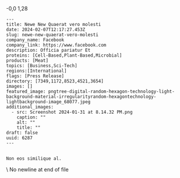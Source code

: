  -0,0 1,28 

    ---
    title: Newe New Quaerat vero molesti
    date: 2024-02-07T12:17:27.453Z
    slug: newe-new-quaerat-vero-molesti
    company_name: Facebook
    company_link: https://www.facebook.com
    description: Officia pariatur Et
    proteins: [Cell-Based,Plant-Based,Microbial]
    products: [Meat]
    topics: [Business,Sci-Tech]
    regions:[International]
    flags: [Press Release]
    directory: [7349,1172,8523,4521,3654]
    images: []
    featured_image: pngtree-digital-random-hexagon-technology-light-background-material-irregularityrandom-hexagontechnology-lightbackground-image_68077.jpeg
    additional_images:
      - src: Screenshot 2024-01-31 at 8.14.32 PM.png
        caption: ""
        alt: ""
        title: ""
    draft: false
    uuid: 6287
    ---
    

    Non eos similique al.
    
\ No newline at end of file